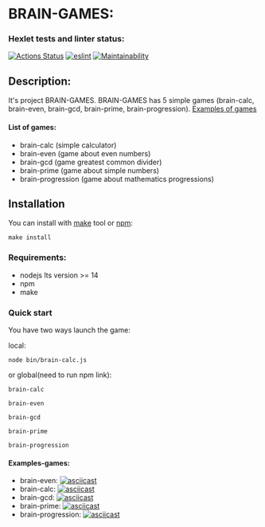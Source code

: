 # BRAIN-GAMES:
### Hexlet tests and linter status:
[![Actions Status](https://github.com/alexeylozenko/backend-project-lvl1/workflows/hexlet-check/badge.svg)](https://github.com/alexeylozenko/backend-project-lvl1/actions)
[![eslint](https://github.com/alexeylozenko/backend-project-lvl1/actions/workflows/eslint.yml/badge.svg)](https://github.com/alexeylozenko/backend-project-lvl1/actions/workflows/eslint.yml)
[![Maintainability](https://api.codeclimate.com/v1/badges/27d2ee47314a595dc5d0/maintainability)](https://codeclimate.com/github/alexeylozenko/backend-project-lvl1/maintainability)

## Description:
It's project BRAIN-GAMES. BRAIN-GAMES has 5 simple games (brain-calc, brain-even, brain-gcd, brain-prime, 
brain-progression). [Examples of games](https://github.com/alexeylozenko/backend-project-lvl1#Examples-games)

#### List of games:
* brain-calc (simple calculator)
* brain-even (game about even numbers)
* brain-gcd (game greatest common divider)
* brain-prime (game about simple numbers)
* brain-progression (game about mathematics progressions)

## Installation
You can install with [make](https://en.wikipedia.org/wiki/Make_(software)) tool or [npm](https://www.npmjs.com/):


    make install


### Requirements:
* nodejs lts version >= 14
* npm
* make

### Quick start
You have two ways launch the game:

local:

    node bin/brain-calc.js

or global(need to run npm link):


    brain-calc

    brain-even

    brain-gcd

    brain-prime

    brain-progression
    

#### Examples-games:
* brain-even: [![asciicast](https://asciinema.org/a/408172.svg)](https://asciinema.org/a/408172)
* brain-calc: [![asciicast](https://asciinema.org/a/408173.svg)](https://asciinema.org/a/408173)
* brain-gcd: [![asciicast](https://asciinema.org/a/408175.svg)](https://asciinema.org/a/408175)
* brain-prime: [![asciicast](https://asciinema.org/a/408176.svg)](https://asciinema.org/a/408176)
* brain-progression: [![asciicast](https://asciinema.org/a/408178.svg)](https://asciinema.org/a/408178)
